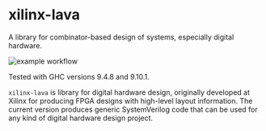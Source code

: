 # xilinx-lava
A library for combinator-based design of systems, especially digital hardware.

![example workflow](https://github.com/satnam6502/xilinx-lava/actions/workflows/haskell-ci.yml/badge.svg)

Tested with GHC versions 9.4.8 and 9.10.1.

`xilinx-lava` is library for digital hardware design, originally developed at Xilinx for producing FPGA designs with high-level layout information. The current version produces generic SystemVerilog code that can be used for any kind of digital hardware design project.

